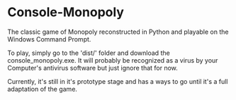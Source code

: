 # Console-Monopoly

The classic game of Monopoly reconstructed in Python and playable on the Windows Command Prompt.

To play, simply go to the 'dist/' folder and download the console_monopoly.exe. It will probably be recognized as a virus by your Computer's antivirus software but just ignore that for now.

Currently, it's still in it's prototype stage and has a ways to go until it's a full adaptation of the game.
